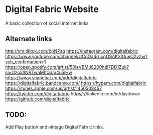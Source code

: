 # Digital Fabric Website

A basic collection of social internet links

## Alternate links
http://vm.tiktok.com/bpNPsq
https://instagram.com/digitalfabric
https://www.youtube.com/channel/UCoOa4rncqOSAK3IOueO2v2w?sub_confirmation=1
https://open.spotify.com/artist/50izVBMJ8200hdl7DD1Zuk?si=Ozo5tINRTwaMhQJm4u5jHw
https://www.snapchat.com/add/digitalfabric
https://digitalfabric.bandcamp.com/
https://hypem.com/digitalfabric
https://itunes.apple.com/us/artist/1450508457
https://twitter.com/digitaIfabric
https/://linkedin.com/in/davidwav
https://github.com/digitaIfabric

## TODO:

Add Play button and vintage Digital Fabric links.

